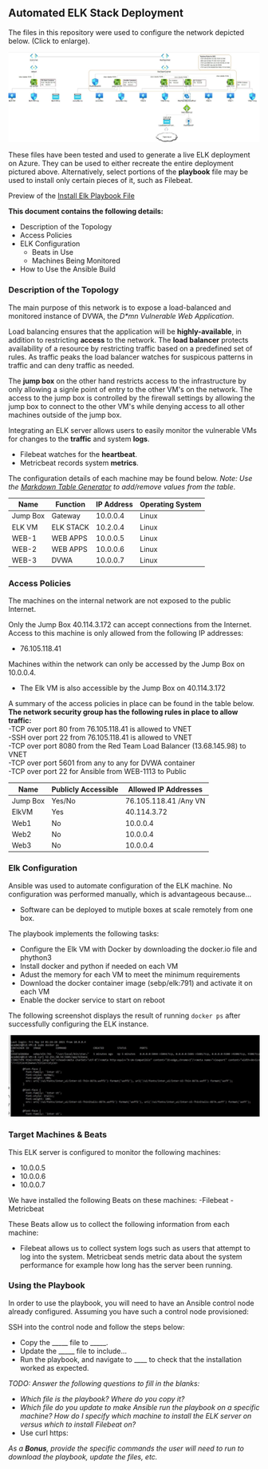 ## Automated ELK Stack Deployment

The files in this repository were used to configure the network depicted below. (Click to enlarge).

<img src="/images/TopLevelToplogy.JPG"/>

These files have been tested and used to generate a live ELK deployment on Azure. They can be used to either recreate the entire deployment pictured above. Alternatively, select portions of the <b>playbook</b> file may be used to install only certain pieces of it, such as Filebeat.

 Preview of the <a href="ansible/install-elk.yml">Install Elk Playbook File</a>

<b>This document contains the following details:</b>

- Description of the Topology
- Access Policies
- ELK Configuration
  - Beats in Use
  - Machines Being Monitored
- How to Use the Ansible Build


### Description of the Topology

The main purpose of this network is to expose a load-balanced and monitored instance of DVWA, the <i>D*mn Vulnerable Web Application</i>.

Load balancing ensures that the application will be <b>highly-available</b>, in addition to restricting <b>access</b> to the network.  The <b>load balancer</b> protects availability of a resource by restricting traffic based on a predefined set of rules.  As traffic peaks the load balancer watches for suspicous patterns in traffic and can deny traffic as needed.

The <b>jump box</b> on the other hand restricts access to the infrastructure by only allowing a signle point of entry to the other VM's on the network.  The access to the jump box is controlled by the firewall settings by allowing the jump box to connect to the other VM's while denying access to all other machines outside of the jump box.

Integrating an ELK server allows users to easily monitor the vulnerable VMs for changes to the <b>traffic</b> and system <b>logs</b>.
- Filebeat watches for the <b>heartbeat</b>.
- Metricbeat records system <b>metrics</b>.

The configuration details of each machine may be found below.
_Note: Use the [Markdown Table Generator](http://www.tablesgenerator.com/markdown_tables) to add/remove values from the table_.

| Name     | Function | IP Address | Operating System |
|----------|----------|------------|------------------|
| Jump Box | Gateway  | 10.0.0.4   | Linux            |
| ELK VM   | ELK STACK| 10.2.0.4   | Linux            |
| WEB-1    | WEB APPS | 10.0.0.5   | Linux            |
| WEB-2    | WEB APPS | 10.0.0.6   | Linux            |
| WEB-3    | DVWA     | 10.0.0.7   | Linux            |

### Access Policies

The machines on the internal network are not exposed to the public Internet. 

Only the Jump Box 40.114.3.172 can accept connections from the Internet. Access to this machine is only allowed from the following IP addresses:
- 76.105.118.41

Machines within the network can only be accessed by the Jump Box on 10.0.0.4.
- The Elk VM is also accessible by the Jump Box on 40.114.3.172

A summary of the access policies in place can be found in the table below.<br>
<b>The network security group has the following rules in place to allow traffic:</b><br>
-TCP over port 80 from 76.105.118.41 is allowed to VNET<br>
-SSH over port 22 from 76.105.118.41 is allowed to VNET<br>
-TCP over port 8080 from the Red Team Load Balancer (13.68.145.98) to VNET<br>
-TCP over port 5601 from any to any for DVWA container<br>
-TCP over port 22 for Ansible from WEB-1113 to Public<br>

| Name     | Publicly Accessible | Allowed IP Addresses |
|----------|---------------------|----------------------|
| Jump Box | Yes/No              | 76.105.118.41 /Any VN|
| ElkVM    | Yes                 | 40.114.3.72          |
| Web1     | No                  | 10.0.0.4             |
| Web2     | No                  | 10.0.0.4             |
| Web3     | No                  | 10.0.0.4             |
### Elk Configuration

Ansible was used to automate configuration of the ELK machine. No configuration was performed manually, which is advantageous because...
- Software can be deployed to mutiple boxes at scale remotely from one box.

The playbook implements the following tasks:
- Configure the Elk VM with Docker by downloading the docker.io file and phython3
- Install docker and python if needed on each VM
- Adust the memory for each VM to meet the minimum requirements
- Download the docker container image (sebp/elk:791) and activate it on each VM
- Enable the docker service to start on reboot

The following screenshot displays the result of running `docker ps` after successfully configuring the ELK instance.

<img src="/images/Curl.JPG"/>

### Target Machines & Beats
This ELK server is configured to monitor the following machines:
- 10.0.0.5
- 10.0.0.6
- 10.0.0.7

We have installed the following Beats on these machines:
-Filebeat
-Metricbeat

These Beats allow us to collect the following information from each machine:
- Filebeat allows us to collect system logs such as users that attempt to log into the system.  Metricbeat sends metric data about the system performance for example how long has the server been running.

### Using the Playbook
In order to use the playbook, you will need to have an Ansible control node already configured. Assuming you have such a control node provisioned: 

SSH into the control node and follow the steps below:
- Copy the _____ file to _____.
- Update the _____ file to include...
- Run the playbook, and navigate to ____ to check that the installation worked as expected.

_TODO: Answer the following questions to fill in the blanks:_
- _Which file is the playbook? Where do you copy it?_
- _Which file do you update to make Ansible run the playbook on a specific machine? How do I specify which machine to install the ELK server on versus which to install Filebeat on?_
- Use curl https:

_As a **Bonus**, provide the specific commands the user will need to run to download the playbook, update the files, etc._
